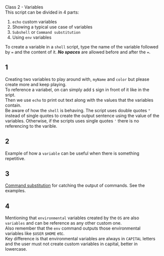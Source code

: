 Class 2 - Variables  
This script can be divided in 4 parts:  
1. `echo` custom variables  
2. Showing a typical use case of variables  
3. `Subshell` or `Command substitution`  
4. Using `env` variables  

To create a variable in a `shell` script, type the name of the variable followed by `=` and the content of it. ***No spaces*** are allowed before and after the `=`.
## 1
Creating two variables to play around with, `myName` and `color` but please create more and keep playing.  
To reference a variabel, on can simply add `$` sign in front of it like in the sript.  
Then we use `echo` to print out text along with the values that the variables contain.  
Be aware of how the `shell` is behaving. The script uses double quotes `"` instead of single quotes to create the output sentence using the value of the variables. Otherwise, if the scripts uses single quotes `'` there is no referencing to the varible.
## 2  
Example of how a `variable` can be useful when there is something repetitive.
## 3  
[Command substitution](https://www.gnu.org/software/bash/manual/html_node/Command-Substitution.html) for catching the output of commands. See the examples.  
## 4  
Mentioning that `environmental` variables created by the `OS` are also `variables` and can be reference as any other custom one.  
Also remember that the `env` command outputs those environmental variables like `$USER` `$HOME` etc.  
Key difference is that environmental variables are always in `CAPITAL` letters and the user must not create custom variables in capital, better in lowercase.